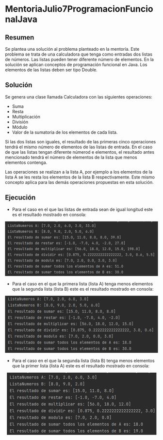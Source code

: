 # MentoriaJulio7ProgramacionFuncionalJava

## Resumen
Se plantea una solución al problema planteado en la mentoría. Este problema se trata de una calculadora que tenga como entradas dos listas de números. Las listas pueden tener diferente número de elementos. En la solución se aplican conceptos de programación funcional en Java. Los elementos de las listas deben ser tipo Double.

## Solución
Se genera una clase llamada Calculadora con las siguientes operaciones:
- Suma
- Resta
- Multiplicación
- División
- Módulo
- Valor de la sumatoria de los elementos de cada lista.

Si las dos listas son iguales, el resultado de las primeras cinco operaciones tendrá el mismo número de elementos de las listas de entrada.
En el caso de que las listas tengan diferente númerod e elementos, el resultado antes mencionado tendrá el número de elementos de la lista que menos elementos contenga. 

Las operaciones se realizan a la lista A, por ejemplo a los elementos de la lista A se les resta los elementos de la lista B respectivamente. Este mismo concepto aplica para las demás operaciones propuestas en esta solución.

## Ejecución

* Para el caso en el que las listas de entrada sean de igual longitud este es el resultado mostrado en consola:
<p align="center">
  <img src="/img/Screenshot_1.png"/>
</p>
 
* Para el caso en el que la primera lista (lista A) tenga menos elementos que la segunda lista (lista B) este es el resultado mostrado en consola:
<p align="center">
  <img src="/img/Screenshot_2.png"/>
</p>

* Para el caso en el que la segunda lista (lista B) tenga menos elementos que la primer lista (lista A) este es el resultado mostrado en consola:
<p align="center">
  <img src="/img/Screenshot_3.png"/>
</p>
